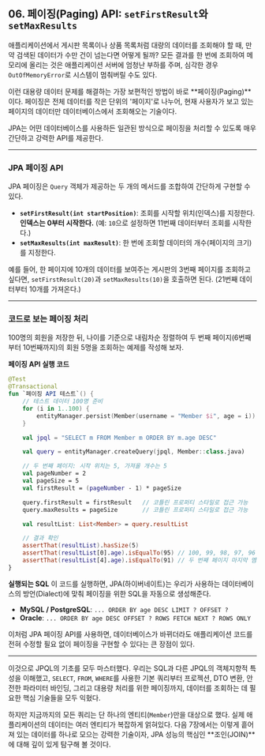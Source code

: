 ## 06\. 페이징(Paging) API: `setFirstResult`와 `setMaxResults`

애플리케이션에서 게시판 목록이나 상품 목록처럼 대량의 데이터를 조회해야 할 때, 만약 검색된 데이터가 수만 건이 넘는다면 어떻게 될까? 모든 결과를 한 번에 조회하여 메모리에 올리는 것은 애플리케이션 서버에 엄청난 부하를 주며, 심각한 경우 `OutOfMemoryError`로 시스템이 멈춰버릴 수도 있다.

이런 대용량 데이터 문제를 해결하는 가장 보편적인 방법이 바로 \*\*페이징(Paging)\*\*이다. 페이징은 전체 데이터를 작은 단위의 '페이지'로 나누어, 현재 사용자가 보고 있는 페이지의 데이터만 데이터베이스에서 조회해오는 기술이다.

JPA는 어떤 데이터베이스를 사용하든 일관된 방식으로 페이징을 처리할 수 있도록 매우 간단하고 강력한 API를 제공한다.

-----

### **JPA 페이징 API**

JPA 페이징은 `Query` 객체가 제공하는 두 개의 메서드를 조합하여 간단하게 구현할 수 있다.

  * **`setFirstResult(int startPosition)`**: 조회를 시작할 위치(인덱스)를 지정한다. **인덱스는 0부터 시작한다.** (예: `10`으로 설정하면 11번째 데이터부터 조회를 시작한다.)
  * **`setMaxResults(int maxResult)`**: 한 번에 조회할 데이터의 개수(페이지의 크기)를 지정한다.

예를 들어, 한 페이지에 10개의 데이터를 보여주는 게시판의 3번째 페이지를 조회하고 싶다면, `setFirstResult(20)`과 `setMaxResults(10)`을 호출하면 된다. (21번째 데이터부터 10개를 가져온다.)

-----

### **코드로 보는 페이징 처리**

100명의 회원을 저장한 뒤, 나이를 기준으로 내림차순 정렬하여 두 번째 페이지(6번째부터 10번째까지)의 회원 5명을 조회하는 예제를 작성해 보자.

**페이징 API 실행 코드**

```kotlin
@Test
@Transactional
fun `페이징 API 테스트`() {
    // 테스트 데이터 100명 준비
    for (i in 1..100) {
        entityManager.persist(Member(username = "Member $i", age = i))
    }

    val jpql = "SELECT m FROM Member m ORDER BY m.age DESC"

    val query = entityManager.createQuery(jpql, Member::class.java)

    // 두 번째 페이지: 시작 위치는 5, 가져올 개수는 5
    val pageNumber = 2
    val pageSize = 5
    val firstResult = (pageNumber - 1) * pageSize

    query.firstResult = firstResult   // 코틀린 프로퍼티 스타일로 접근 가능
    query.maxResults = pageSize       // 코틀린 프로퍼티 스타일로 접근 가능

    val resultList: List<Member> = query.resultList

    // 결과 확인
    assertThat(resultList).hasSize(5)
    assertThat(resultList[0].age).isEqualTo(95) // 100, 99, 98, 97, 96 (첫 페이지) -> 95 (두 번째 페이지 첫 멤버)
    assertThat(resultList[4].age).isEqualTo(91) // 두 번째 페이지 마지막 멤버
}
```

**실행되는 SQL**
이 코드를 실행하면, JPA(하이버네이트)는 우리가 사용하는 데이터베이스의 방언(Dialect)에 맞춰 페이징을 위한 SQL을 자동으로 생성해준다.

  * **MySQL / PostgreSQL**: `... ORDER BY age DESC LIMIT ? OFFSET ?`
  * **Oracle**: `... ORDER BY age DESC OFFSET ? ROWS FETCH NEXT ? ROWS ONLY`

이처럼 JPA 페이징 API를 사용하면, 데이터베이스가 바뀌더라도 애플리케이션 코드를 전혀 수정할 필요 없이 페이징을 구현할 수 있다는 큰 장점이 있다.

-----

이것으로 JPQL의 기초를 모두 마스터했다. 우리는 SQL과 다른 JPQL의 객체지향적 특성을 이해했고, `SELECT`, `FROM`, `WHERE`를 사용한 기본 쿼리부터 프로젝션, DTO 변환, 안전한 파라미터 바인딩, 그리고 대용량 처리를 위한 페이징까지, 데이터를 조회하는 데 필요한 핵심 기술들을 모두 익혔다.

하지만 지금까지의 모든 쿼리는 단 하나의 엔티티(`Member`)만을 대상으로 했다. 실제 애플리케이션의 데이터는 여러 엔티티가 복잡하게 얽혀있다. 다음 7장에서는 이렇게 흩어져 있는 데이터를 하나로 모으는 강력한 기술이자, JPA 성능의 핵심인 \*\*조인(JOIN)\*\*에 대해 깊이 있게 탐구해 볼 것이다.